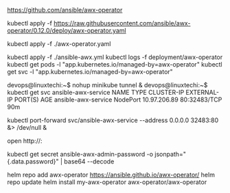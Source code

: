 https://github.com/ansible/awx-operator

kubectl apply -f https://raw.githubusercontent.com/ansible/awx-operator/0.12.0/deploy/awx-operator.yaml

kubectl apply -f ./awx-operator.yaml

kubectl apply -f ./ansible-awx.yml
kubectl logs -f deployment/awx-operator
kubectl get pods -l "app.kubernetes.io/managed-by=awx-operator"
kubectl get svc -l "app.kubernetes.io/managed-by=awx-operator"

devops@linuxtechi:~$ nohup minikube tunnel &
devops@linuxtechi:~$ kubectl get svc ansible-awx-service
NAME                  TYPE       CLUSTER-IP     EXTERNAL-IP   PORT(S)        AGE
ansible-awx-service   NodePort   10.97.206.89   <none>        80:32483/TCP   90m

kubectl port-forward svc/ansible-awx-service --address 0.0.0.0 32483:80 &> /dev/null &

open http://<minikube-ip>:<node-port>

kubectl get secret ansible-awx-admin-password -o jsonpath="{.data.password}" | base64 --decode

helm repo add awx-operator https://ansible.github.io/awx-operator/
helm repo update
helm install my-awx-operator awx-operator/awx-operator